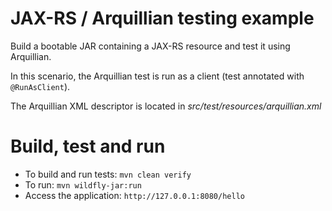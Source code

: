 # JAX-RS / Arquillian testing example

Build a bootable JAR containing a JAX-RS resource and test it using Arquillian.

In this scenario, the Arquillian test is run as a client (test annotated with ```@RunAsClient```).

The Arquillian XML descriptor is located in _src/test/resources/arquillian.xml_

Build, test and run
===================

* To build and run tests: `mvn clean verify`
* To run: `mvn wildfly-jar:run`
* Access the application: `http://127.0.0.1:8080/hello`
